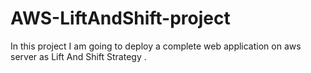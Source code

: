 # AWS-LiftAndShift-project
In this project I am going to deploy a complete web application on aws server as Lift And Shift Strategy .  
